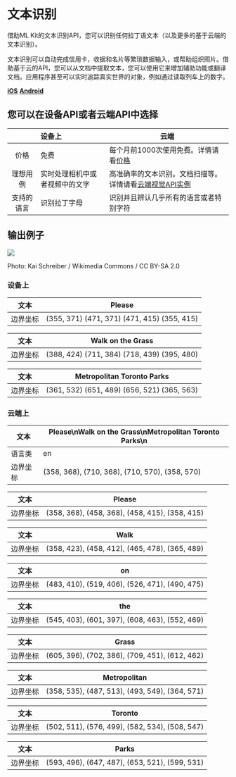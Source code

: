 # 文本识别

借助ML Kit的文本识别API，您可以识别任何拉丁语文本（以及更多的基于云端的文本识别）。 

文本识别可以自动完成信用卡，收据和名片等繁琐数据输入，或帮助组织照片。借助基于云的API，您可以从文档中提取文本，您可以使用它来增加辅助功能或翻译文档。应用程序甚至可以实时追踪真实世界的对象，例如通过读取列车上的数字。 

**[iOS](https://github.com/Quorafind/MLkit-CN/blob/master/Recognize%20text/Recognize%20Text%20in%20Images%20with%20ML%20Kit%20on%20iOS.md)** **[Android]()**

## 您可以在设备API或者云端API中选择

|            | 设备上                         | 云端                                                         |
| :--------: | :----------------------------- | ------------------------------------------------------------ |
|    价格    | 免费                           | 每个月前1000次使用免费。详情请看[价格](https://firebase.google.com/pricing) |
|  理想用例  | 实时处理相机中或者视频中的文字 | 高准确率的文本识别。文档扫描等。详情请看[云端视觉API实例](https://cloud.google.com/vision/docs/drag-and-drop) |
| 支持的语言 | 识别拉丁字母                   | 识别并且辨认几乎所有的语言或者特别字符                       |

## 输出例子

![](https://github.com/Quorafind/MLkit-CN/blob/master/Recognize%20text/Please_walk_on_the_grass.jpg)	

Photo: Kai Schreiber / Wikimedia Commons / CC BY-SA 2.0 

### 设备上

| 文本     | Please                                      |
| -------- | ------------------------------------------- |
| 边界坐标 | (355, 371) (471, 371) (471, 415) (355, 415) |

| 文本     | Walk on the Grass                           |
| -------- | ------------------------------------------- |
| 边界坐标 | (388, 424) (711, 384) (718, 439) (395, 480) |

| 文本     | Metropolitan Toronto Parks                  |
| -------- | ------------------------------------------- |
| 边界坐标 | (361, 532) (651, 489) (656, 521) (365, 563) |

### 云端上

| 文本     | Please\nWalk on the Grass\nMetropolitan Toronto Parks\n |
| -------- | ------------------------------------------------------- |
| 语言类   | en                                                      |
| 边界坐标 | (358, 368), (710, 368), (710, 570), (358, 570)          |

| 文本     | Please                                         |
| -------- | ---------------------------------------------- |
| 边界坐标 | (358, 368), (458, 368), (458, 415), (358, 415) |

| 文本     | Walk                                           |
| -------- | ---------------------------------------------- |
| 边界坐标 | (358, 423), (458, 412), (465, 478), (365, 489) |

| 文本     | on                                             |
| -------- | ---------------------------------------------- |
| 边界坐标 | (483, 410), (519, 406), (526, 471), (490, 475) |

| 文本     | the                                            |
| -------- | ---------------------------------------------- |
| 边界坐标 | (545, 403), (601, 397), (608, 463), (552, 469) |

| 文本     | Grass                                          |
| -------- | ---------------------------------------------- |
| 边界坐标 | (605, 396), (702, 386), (709, 451), (612, 462) |

| 文本     | Metropolitan                                   |
| -------- | ---------------------------------------------- |
| 边界坐标 | (358, 535), (487, 513), (493, 549), (364, 571) |

| 文本     | Toronto                                        |
| -------- | ---------------------------------------------- |
| 边界坐标 | (502, 511), (576, 499), (582, 534), (508, 547) |

| 文本     | Parks                                          |
| -------- | ---------------------------------------------- |
| 边界坐标 | (593, 496), (647, 487), (653, 521), (599, 531) |

